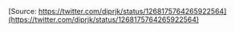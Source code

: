 [Source: https://twitter.com/diprjk/status/1268175764265922564](https://twitter.com/diprjk/status/1268175764265922564)
